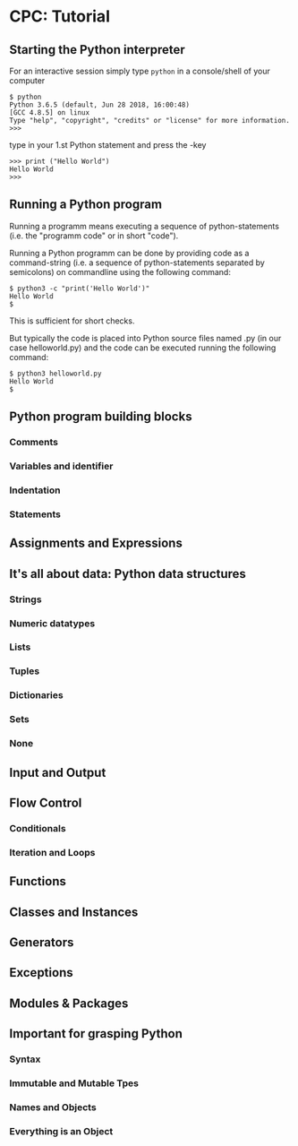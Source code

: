 # CPC: Tutorial

## Starting the Python interpreter

For an interactive session simply type `python` in a console/shell of your computer

    $ python
    Python 3.6.5 (default, Jun 28 2018, 16:00:48) 
    [GCC 4.8.5] on linux
    Type "help", "copyright", "credits" or "license" for more information.
    >>> 



type in your 1.st Python statement and press the <enter>-key

    >>> print ("Hello World")
    Hello World
    >>>



## Running a Python program

Running a programm means executing a sequence of python-statements (i.e. the "programm code" or in short "code").

Running a Python programm can be done by providing code as a command-string (i.e. a sequence of python-statements separated by semicolons) on commandline using the following command:

    $ python3 -c "print('Hello World')"
    Hello World
    $

This is sufficient for short checks.

But typically the code is placed into Python source files named <module-name>.py (in our case helloworld.py)
  and the code can be executed running the following command:

    $ python3 helloworld.py
    Hello World
    $
 
## Python program building blocks

### Comments

### Variables and identifier

### Indentation

### Statements

## Assignments and Expressions


## It's all about data: Python data structures

### Strings

### Numeric datatypes

### Lists

### Tuples

### Dictionaries

### Sets

### None

## Input and Output

## Flow Control

### Conditionals

### Iteration and Loops


## Functions


## Classes and Instances


## Generators


## Exceptions


## Modules & Packages


## Important for grasping Python

### Syntax

### Immutable and Mutable Tpes

### Names and Objects

### Everything is an Object

